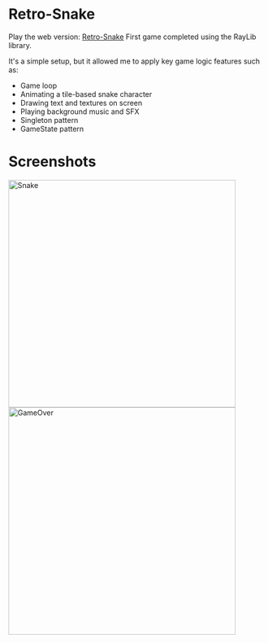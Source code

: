 # Retro-Snake
Play the web version: [Retro-Snake](https://giuffridino.github.io/retro-snake/)
First game completed using the RayLib library. 

It's a simple setup, but it allowed me to apply key game logic features such as:
- Game loop
- Animating a tile-based snake character
- Drawing text and textures on screen
- Playing background music and SFX
- Singleton pattern
- GameState pattern

# Screenshots
<img width="447" alt="Snake" src="https://github.com/giuffridino/retro-snake/assets/123559640/2f704544-94a1-446e-b17b-c7d2ac5b4481">
<img width="447" alt="GameOver" src="https://github.com/giuffridino/retro-snake/assets/123559640/cdae28d8-df9a-4c63-946d-df83f6b7b959">
